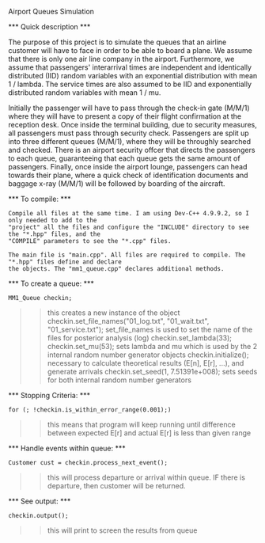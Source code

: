 Airport Queues Simulation

*** Quick description ***

The purpose of this project is to simulate the queues that an airline customer will have to face in order to be 
able to board a plane. We assume that there is only one air line company in the airport. Furthermore, we
assume that passengers' interarrival times are independent and identically distributed (IID) random variables
with an exponential distribution with mean 1 / lambda. The service times are also assumed to be IID and exponentially
distributed random variables with mean 1 / mu.

Initially the passenger will have to pass through the check-in gate (M/M/1) where they will have to present
a copy of their flight confirmation at the reception desk. Once inside the terminal building, due to security
measures, all passengers must pass through security check. Passengers are split up into three different queues
(M/M/1), where they will be throughly searched and checked. There is an airport security offcer that directs the
passengers to each queue, guaranteeing that each queue gets the same amount of passengers. Finally, once inside
the airport lounge, passengers can head towards their plane, where a quick check of identification documents
and baggage x-ray (M/M/1) will be followed by boarding of the aircraft.

*** To compile: ***
           
    Compile all files at the same time. I am using Dev-C++ 4.9.9.2, so I only needed to add to the
    "project" all the files and configure the "INCLUDE" directory to see the "*.hpp" files, and the
    "COMPILE" parameters to see the "*.cpp" files.
    
    The main file is "main.cpp". All files are required to compile. The "*.hpp" files define and declare
    the objects. The "mm1_queue.cpp" declares additional methods.           

*** To create a queue: *** 
              
    MM1_Queue checkin;
>> this creates a new instance of the object
    checkin.set_file_names("01_log.txt", "01_wait.txt", "01_service.txt");
>> set_file_names is used to set the name of the files for posterior analysis (log)
    checkin.set_lambda(33);
    checkin.set_mu(53);
>> sets lambda and mu which is used by the 2 internal random number generator objects
    checkin.initialize();
>> necessary to calculate theoretical results (E[n], E[r], ...), and generate arrivals
    checkin.set_seed(1, 7.51391e+008);
>> sets seeds for both internal random number generators

*** Stopping Criteria: *** 
         
    for (; !checkin.is_within_error_range(0.001);)
>> this means that program will keep running until difference between expected E[r] and actual E[r] is less than given range

*** Handle events within queue: *** 
       
    Customer cust = checkin.process_next_event();
>> this will process departure or arrival within queue. IF there is departure, then customer will be returned.

*** See output: *** 
    
    checkin.output();
>> this will print to screen the results from queue    
